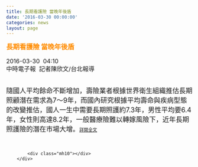 ```yaml
---
title: 長期看護險 當晚年後盾
date: '2016-03-30 00:00:00'
categories: news
layout: page
---
```


<div class="text">
			<div>
	<div>
		<div>
			<strong><span style="color: rgb(255, 140, 0);"><span style="font-size: 18px;">長期看護險 當晚年後盾</span></span></strong></div>
		<div>
			&nbsp;</div>
		<div>
			<span style="font-size: 16px; line-height: 1.3;">2016-03-30 &nbsp;04:10</span></div>
		<div>
			<span style="font-size: 16px; line-height: 20.8px;">中時電子報 &nbsp;記者陳欣文/台北報導</span></div>
		<div>
			&nbsp;</div>
		<div>
			&nbsp;</div>
		<div>
			<span style="font-size: 18px;">隨國人平均餘命不斷增加，壽險業者根據世界衛生組織推估長期照顧潛在需求為7～9年，而國內研究根據平均壽命與疾病型態的改變推估，國人一生中需要長期照護約7.3年，男性平均要6.4年，女性則高達8.2年，一般醫療險難以轉嫁風險下，近年長期照護險的潛在市場大增。</span><a href="http://www.chinatimes.com/newspapers/20160330000314-260208" style="font-size: 9pt;">詳閱全文</a></div>
	</div>
	<div>
		&nbsp;</div>
</div>
<div>
	&nbsp;</div>

			<div class="mh10"></div>
		</div>